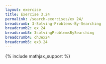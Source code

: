 ```yaml
---
layout: exercise
title: Exercise 3.24
permalink: /search-exercises/ex_24/
breadcrumb: 3-Solving-Problems-By-Searching
breadcrumb2: ex_24
breadcrumb3: 3solvingProblemsBySearching
breadcrumb4: ch3ex24
breadcrumb5: ex3.24
---
```


{% include mathjax_support %}

